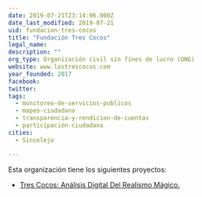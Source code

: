 ```yaml
---
date: 2019-07-21T23:14:06.000Z
date_last_modified: 2019-07-21
uid: fundacion-tres-cocos
title: "Fundación Tres Cocos"
legal_name: 
description: ""
org_type: Organización civil sin fines de lucro (ONG)
website: www.lostrescocos.com
year_founded: 2017
facebook: 
twitter: 
tags:
  - monitoreo-de-servicios-publicos
  - mapeo-ciudadano
  - transparencia-y-rendicion-de-cuentas
  - participación-ciudadana
cities: 
  - Sincelejo

---
```


Esta organización tiene los siguientes proyectos:

- [Tres Cocos: Análisis Digital Del Realismo Mágico.](/i/tres-cocos-analisis-digital-del-realismo-magico.html)
